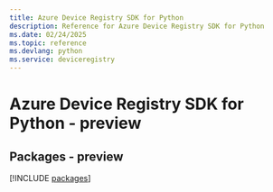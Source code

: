 ```yaml
---
title: Azure Device Registry SDK for Python
description: Reference for Azure Device Registry SDK for Python
ms.date: 02/24/2025
ms.topic: reference
ms.devlang: python
ms.service: deviceregistry
---
```

# Azure Device Registry SDK for Python - preview
## Packages - preview
[!INCLUDE [packages](device-registry-index.md)]